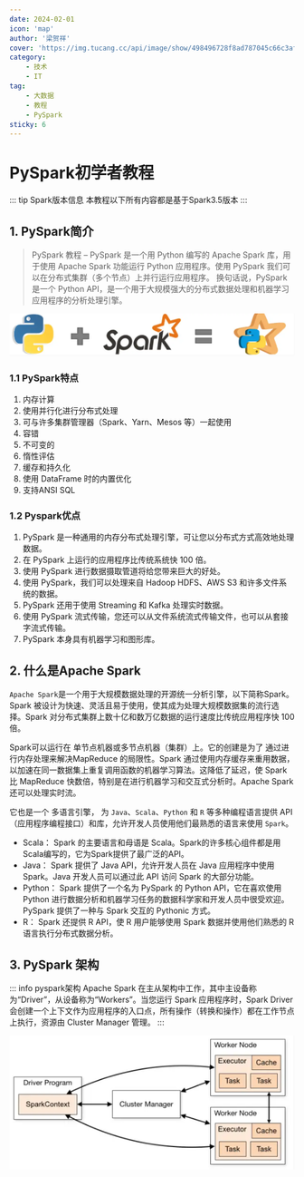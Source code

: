 ```yaml
---
date: 2024-02-01
icon: 'map'
author: '梁贺祥'
cover: 'https://img.tucang.cc/api/image/show/498496728f8ad787045c66c3af161ab1'
category:
    - 技术
    - IT
tag:
    - 大数据
    - 教程
    - PySpark
sticky: 6
---
```


# PySpark初学者教程

::: tip Spark版本信息
本教程以下所有内容都是基于Spark3.5版本
:::


## 1. PySpark简介
> PySpark 教程 – PySpark 是一个用 Python 编写的 Apache Spark 库，用于使用 Apache Spark 功能运行 Python 应用程序。使用 PySpark 我们可以在分布式集群（多个节点）上并行运行应用程序。
换句话说，PySpark 是一个 Python API，是一个用于大规模强大的分布式数据处理和机器学习应用程序的分析处理引擎。

![img.png](https://raw.githubusercontent.com/lianghexiang/picgo-picture/main/vuepress/img.png)

### 1.1 PySpark特点
1. 内存计算
2. 使用并行化进行分布式处理
3. 可与许多集群管理器（Spark、Yarn、Mesos 等）一起使用
4. 容错
5. 不可变的
6. 惰性评估
7. 缓存和持久化
8. 使用 DataFrame 时的内置优化
9. 支持ANSI SQL

### 1.2 Pyspark优点
1. PySpark 是一种通用的内存分布式处理引擎，可让您以分布式方式高效地处理数据。
2. 在 PySpark 上运行的应用程序比传统系统快 100 倍。
3. 使用 PySpark 进行数据摄取管道将给您带来巨大的好处。
4. 使用 PySpark，我们可以处理来自 Hadoop HDFS、AWS S3 和许多文件系统的数据。
5. PySpark 还用于使用 Streaming 和 Kafka 处理实时数据。
6. 使用 PySpark 流式传输，您还可以从文件系统流式传输文件，也可以从套接字流式传输。
7. PySpark 本身具有机器学习和图形库。




## 2. 什么是Apache Spark

`Apache Spark`是一个用于大规模数据处理的开源统一分析引擎，以下简称Spark。Spark 被设计为快速、灵活且易于使用，使其成为处理大规模数据集的流行选择。Spark 对分布式集群上数十亿和数万亿数据的运行速度比传统应用程序快 100 倍。

Spark可以运行在 单节点机器或多节点机器（集群）上。它的创建是为了 通过进行内存处理来解决MapReduce 的局限性。Spark 通过使用内存缓存来重用数据，以加速在同一数据集上重复调用函数的机器学习算法。这降低了延迟，使 Spark 比 MapReduce 快数倍，特别是在进行机器学习和交互式分析时。Apache Spark 还可以处理实时流。

它也是一个 多语言引擎， 为 `Java`、`Scala`、`Python` 和 `R` 等多种编程语言提供 API（应用程序编程接口）和库，允许开发人员使用他们最熟悉的语言来使用 `Spark`。

* Scala：  Spark 的主要语言和母语是 Scala。Spark的许多核心组件都是用Scala编写的，它为Spark提供了最广泛的API。
* Java：  Spark 提供了 Java API，允许开发人员在 Java 应用程序中使用 Spark。Java 开发人员可以通过此 API 访问 Spark 的大部分功能。
* Python：  Spark 提供了一个名为 PySpark 的 Python API，它在喜欢使用 Python 进行数据分析和机器学习任务的数据科学家和开发人员中很受欢迎。PySpark 提供了一种与 Spark 交互的 Pythonic 方式。
* R：  Spark 还提供 R API，使 R 用户能够使用 Spark 数据并使用他们熟悉的 R 语言执行分布式数据分析。



## 3. PySpark 架构
::: info pyspark架构
Apache Spark 在主从架构中工作，其中主设备称为“Driver”，从设备称为“Workers”。当您运行 Spark 应用程序时，Spark Driver会创建一个上下文作为应用程序的入口点，所有操作（转换和操作）都在工作节点上执行，资源由 Cluster Manager 管理。
:::

![](https://raw.githubusercontent.com/lianghexiang/picgo-picture/main/vuepress/2024-02-02-sk1NgN.png)



